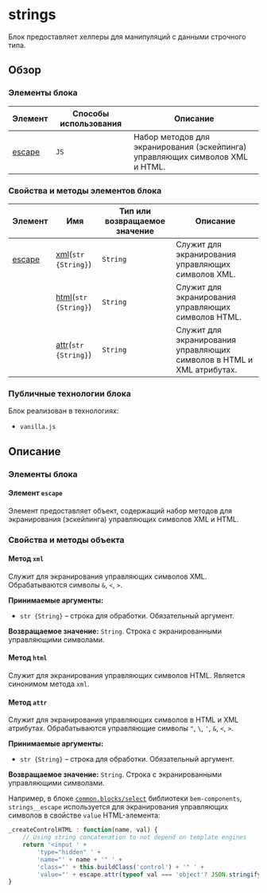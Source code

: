 # strings

Блок предоставляет хелперы для манипуляций с данными строчного типа.

## Обзор

### Элементы блока

| Элемент | Способы использования | Описание |
| --------| --------------------- | -------- |
| <a href="#elems-escape">escape</a> | `JS` | Набор методов для экранирования (эскейпинга) управляющих символов XML и HTML. |

### Свойства и методы элементов блока

| Элемент| Имя | Тип или возвращаемое значение | Описание |
| -------| --- | ----------------------------- | -------- |
| <a href="#elems-escape">escape</a> | <a href="#elems-escape-fields-xml">xml</a>(`str {String}`) | `String` | Служит для экранирования управляющих символов XML. |
|  | <a href="#elems-escape-fields-html">html</a>(`str {String}`) | `String` | Служит для экранирования управляющих символов HTML. |
|  | <a href="#elems-escape-fields-attr">attr</a>(`str {String}`) | `String` | Служит для экранирования управляющих символов в HTML и XML атрибутах. |

### Публичные технологии блока

Блок реализован в технологиях:

* `vanilla.js`

## Описание

<a name="elems"></a>

### Элементы блока

<a name="elems-escape"></a>

#### Элемент `escape`

Элемент предоставляет объект, содержащий набор методов для экранирования (эскейпинга) управляющих символов XML и HTML.

<a name="elems-name-fields"></a>

### Свойства и методы объекта

<a name="elems-escape-fields-xml"></a>

#### Метод `xml`

Служит для экранирования управляющих символов XML. Обрабатываются символы `&`, `<`, `>`.

**Принимаемые аргументы:**

* `str {String}` – строка для обработки. Обязательный аргумент.

**Возвращаемое значение:** `String`. Строка с экранированными управляющими символами.

<a name="elems-escape-fields-html"></a>

#### Метод `html`

Служит для экранирования управляющих символов HTML. Является синонимом метода `xml`.

<a name="elems-escape-fields-attr"></a>

#### Метод `attr`

Служит для экранирования управляющих символов в HTML и XML атрибутах. Обрабатываются управляющие символы `"`, `\`, `'`, `&`, `<`, `>`.

**Принимаемые аргументы:**

* `str {String}` – строка для обработки. Обязательный аргумент.

**Возвращаемое значение:** `String`. Строка с экранированными управляющими символами.

Например, в блоке [`common.blocks/select`](https://github.com/bem/bem-components/blob/v2/common.blocks/select/select.js#L237) библиотеки `bem-components`, `strings__escape` используется для экранирования управляющих символов в свойстве `value` HTML-элемента:

```js
_createControlHTML : function(name, val) {
    // Using string concatenation to not depend on template engines
    return '<input ' +
        'type="hidden" ' +
        'name="' + name + '" ' +
        'class="' + this.buildClass('control') + '" ' +
        'value="' + escape.attr(typeof val === 'object'? JSON.stringify(val) : val) + '"/>';
}
```
